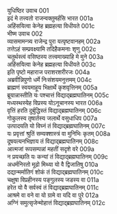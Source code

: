 युधिष्ठिर उवाच	001  
इदं मे तत्त्वतो राजन्वक्तुमर्हसि भारत	001a  
अहिंसयित्वा केनेह ब्रह्महत्या विधीयते	001c  
भीष्म उवाच	002  
व्यासमामन्त्र्य राजेन्द्र पुरा यत्पृष्टवानहम्	002a  
तत्तेऽहं सम्प्रवक्ष्यामि तदिहैकमनाः शृणु	002c  
चतुर्थस्त्वं वसिष्ठस्य तत्त्वमाख्याहि मे मुने	003a  
अहिंसयित्वा केनेह ब्रह्महत्या विधीयते	003c  
इति पृष्टो महाराज पराशरशरीरजः	004a  
अब्रवीन्निपुणो धर्मे निःसंशयमनुत्तमम्	004c  
ब्राह्मणं स्वयमाहूय भिक्षार्थे कृशवृत्तिनम्	005a  
ब्रूयान्नास्तीति यः पश्चात्तं विद्याद्ब्रह्मघातिनम्	005c  
मध्यस्थस्येह विप्रस्य योऽनूचानस्य भारत	006a  
वृत्तिं हरति दुर्बुद्धिस्तं विद्याद्ब्रह्मघातिनम्	006c  
गोकुलस्य तृषार्तस्य जलार्थे वसुधाधिप	007a  
उत्पादयति यो विघ्नं तं विद्याद्ब्रह्मघातिनम्	007c  
यः प्रवृत्तां श्रुतिं सम्यक्शास्त्रं वा मुनिभिः कृतम्	008a  
दूषयत्यनभिज्ञाय तं विद्याद्ब्रह्मघातिनम्	008c  
आत्मजां रूपसम्पन्नां महतीं सदृशे वरे	009a  
न प्रयच्छति यः कन्यां तं विद्याद्ब्रह्मघातिनम्	009c  
अधर्मनिरतो मूढो मिथ्या यो वै द्विजातिषु	010a  
दद्यान्मर्मातिगं शोकं तं विद्याद्ब्रह्मघातिनम्	010c  
चक्षुषा विप्रहीनस्य पङ्गुलस्य जडस्य वा	011a  
हरेत यो वै सर्वस्वं तं विद्याद्ब्रह्मघातिनम्	011c  
आश्रमे वा वने वा यो ग्रामे वा यदि वा पुरे	012a  
अग्निं समुत्सृजेन्मोहात्तं विद्याद्ब्रह्मघातिनम्	012c  
